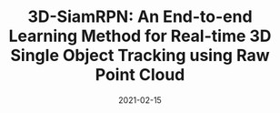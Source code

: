 ---
title: "3D-SiamRPN: An End-to-end Learning Method for Real-time 3D Single Object Tracking using Raw Point Cloud"
collection: publications
# permalink: /publication/3d_siamrpn
excerpt: 'Zheng Fang; Sifan Zhou; Yubo Cui; Sebastian Scherer.'
date: 2021-02-15
venue: 'IEEE Sensors Journal'
# paperurl: 'http://academicpages.github.io/files/3D-SiamRPN.pdf'
link: 'https://ieeexplore.ieee.org/document/9235506'
# citation: 'Z. Fang, S. Zhou, Y. Cui and S. Scherer. 3D-SiamRPN: An End-to-End Learning Method for Real-Time 3D Single Object Tracking Using Raw Point Cloud. in IEEE Sensors Journal, vol. 21, no. 4, pp. 4995-5011, 15 Feb.15, 2021, doi: 10.1109/JSEN.2020.3033034.'
---